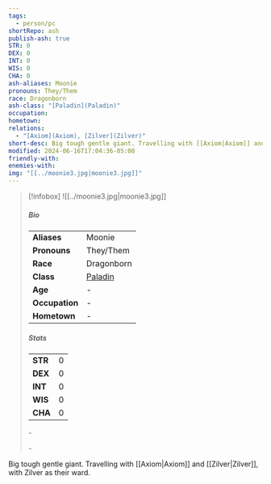 ```yaml
---
tags:
  - person/pc
shortRepo: ash
publish-ash: true
STR: 0
DEX: 0
INT: 0
WIS: 0
CHA: 0
ash-aliases: Moonie
pronouns: They/Them
race: Dragonborn
ash-class: "[Paladin](Paladin)"
occupation: 
hometown: 
relations:
  - "[Axiom](Axiom), [Zilver](Zilver)"
short-desc: Big tough gentle giant. Travelling with [[Axiom|Axiom]] and [[Zilver|Zilver]], with Zilver as their ward.
modified: 2024-06-16T17:04:36-05:00
friendly-with: 
enemies-with: 
img: "[[../moonie3.jpg|moonie3.jpg]]"
---
```


> [!infobox]
> ![[../moonie3.jpg|moonie3.jpg]]
> ##### Bio
> |                |                  |
> | -------------- | ---------------- |
> |**Aliases**     | Moonie                |
> |**Pronouns**    | They/Them           |
> |**Race**        | Dragonborn            |
> |**Class**         | [Paladin](Paladin)            |
> |**Age**         | \-            |
> |**Occupation**  | \-        |
> |**Hometown**|\-|
> 
> ##### Stats
> |      |      |
> | ---- | ---- |
> | **STR**  | 0     |
> | **DEX**  | 0     |
> | **INT**  | 0     |
> | **WIS**  | 0     |
> | **CHA**  | 0     |
>
>
>\-
>
>
>\-

Big tough gentle giant. Travelling with [[Axiom|Axiom]] and [[Zilver|Zilver]], with Zilver as their ward.

